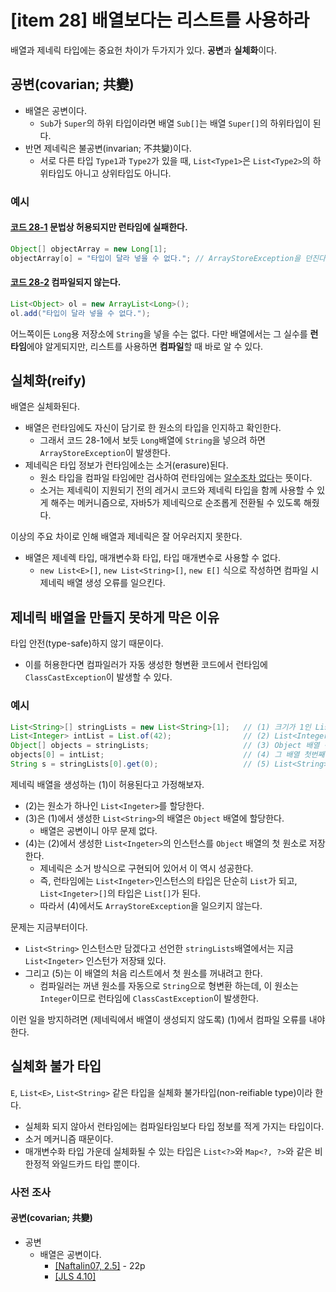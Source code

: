 # [item 28] 배열보다는 리스트를 사용하라
배열과 제네릭 타입에는 중요헌 차이가 두가지가 있다. **공변**과 **실체화**이다.

## 공변(covarian; 共變)
- 배열은 공변이다.
  - `Sub`가 `Super`의 하위 타입이라면 배열 `Sub[]`는 배열 `Super[]`의 하위타입이 된다.
- 반면 제네릭은 불공변(invarian; 不共變)이다.
  - 서로 다른 타입 `Type1`과 `Type2`가 있을 때, `List<Type1>`은 `List<Type2>`의 하위타입도 아니고 상위타입도 아니다.

### 예시
#### <u>코드 28-1</u> 문법상 허용되지만 런타임에 실패한다.
``` java
Object[] objectArray = new Long[1];
objectArray[o] = "타입이 달라 넣을 수 없다."; // ArrayStoreException을 던진다.
```
#### <u>코드 28-2</u> 컴파일되지 않는다.
``` java
List<Object> ol = new ArrayList<Long>();
ol.add("타입이 달라 넣을 수 없다.");
```

어느쪽이든 `Long`용 저장소에 `String`을 넣을 수는 없다. 다만 배열에서는 그 실수를 **런타임**에야 알게되지만, 리스트를 사용하면 **컴파일**할 때 바로 알 수 있다.

## 실체화(reify)
배열은 실체화된다.
- 배열은 런타임에도 자신이 담기로 한 원소의 타입을 인지하고 확인한다.
  - 그래서 코드 28-1에서 보듯 `Long`배열에 `String`을 넣으려 하면 `ArrayStoreException`이 발생한다.
- 제네릭은 타입 정보가 런타임에소는 소거(erasure)된다.
  - 원소 타입을 컴파일 타임에만 검사하여 런타임에는 <u>알수조차 없다</u>는 뜻이다.
  - 소거는 제네릭이 지원되기 전의 레거시 코드와 제네릭 타입을 함께 사용할 수 있게 해주는 메커니즘으로, 자바5가 제네릭으로 순조롭게 전환될 수 있도록 해줬다.

이상의 주요 차이로 인해 배열과 제네릭은 잘 어우러지지 못한다.
- 배열은 제네렉 타입, 매개변수화 타입, 타입 매개변수로 사용할 수 없다.
  - `new List<E>[]`, `new List<String>[]`, `new E[]` 식으로 작성하면 컴파일 시 제네릭 배열 생성 오류를 일으킨다.

## 제네릭 배열을 만들지 못하게 막은 이유
타입 안전(type-safe)하지 않기 때문이다.
- 이를 허용한다면 컴파일러가 자동 생성한 형변환 코드에서 런타임에 `ClassCastException`이 발생할 수 있다.

### 예시
``` java
List<String>[] stringLists = new List<String>[1];   // (1) 크기가 1인 List<String> 배열 생성
List<Integer> intList = List.of(42);                // (2) List<Integer> 생성
Object[] objects = stringLists;                     // (3) Object 배열 선언 후 List<Integer> 배열 할당
objects[0] = intList;                               // (4) 그 배열 첫번째에 List<Integer> 할당
String s = stringLists[0].get(0);                   // (5) List<String> 에는...
```
제네릭 배열을 생성하는 (1)이 허용된다고 가정해보자.
- (2)는 원소가 하나인 `List<Ingeter>`를 할당한다.
- (3)은 (1)에서 생성한 `List<String>`의 배열은 `Object` 배열에 할당한다.
  - 배열은 공변이니 아무 문제 없다.
- (4)는 (2)에서 생성한 `List<Ingeter>`의 인스턴스를 `Object` 배열의 첫 원소로 저장한다. 
  - 제네릭은 소거 방식으로 구현되어 있어서 이 역시 성공한다.
  - 즉, 런타임에는 `List<Ingeter>`인스턴스의 타입은 단순히 `List`가 되고, `List<Ingeter>[]`의 타입은 `List[]`가 된다.
  - 따라서 (4)에서도 `ArrayStoreException`을 일으키지 않는다.

문제는 지금부터이다.

- `List<String>` 인스턴스만 담겠다고 선언한 `stringLists`배열에서는 지금 `List<Ingeter>` 인스턴가 저장돼 있다.
- 그리고 (5)는 이 배열의 처음 리스트에서 첫 원소를 꺼내려고 한다.
  - 컴파일러는 꺼낸 원소를 자동으로 `String`으로 형변환 하는데, 이 원소는 `Integer`이므로 런타임에 `ClassCastException`이 발생한다.

이런 일을 방지하려면 (제네릭에서 배열이 생성되지 않도록) (1)에서 컴파일 오류를 내야한다.

## 실체화 불가 타입
`E`, `List<E>`, `List<String>` 같은 타입을 실체화 불가타입(non-reifiable type)이라 한다.

- 실체화 되지 않아서 런타임에는 컴파일타임보다 타입 정보를 적게 가지는 타입이다.
- 소거 메커니즘 때문이다.
- 매개변수화 타입 가운데 실체화될 수 있는 타입은 `List<?>`와 `Map<?, ?>`와 같은 비한정적 와일드카드 타입 뿐이다.

### 사전 조사
#### 공변(covarian; 共變)
- 공변
  - 배열은 공변이다.
    - [[Naftalin07, 2.5]](https://pdfs.semanticscholar.org/8acb/1b38046030f6d8bf964991a5c26918f7c176.pdf?_ga=2.24918450.981992488.1560636958-2069674838.1560636958) - 22p
    - [[JLS 4.10]](https://docs.oracle.com/javase/specs/jls/se8/html/jls-4.html#jls-4.10)


<!-- ## 2.5 Array
It is instructive to compare the treatment of lists and arrays in Java, keeping in mind
the Substitution Principle and the Get and Put Principle.
In Java, array subtyping is covariant, meaning that type S[] is considered to be a subtype
of T[] whenever S is a subtype of T. Consider the following code fragment, which allocates an array of integers, assigns it to an array of numbers, and then attempts to
assign a double into the array:
``` java
Integer[] ints = new Integer[] {1,2,3};
Number[] nums = ints;
nums[2] = 3.14; // array store exception
assert Arrays.toString(ints).equals("[1, 2, 3.14]"); // uh oh!
```
Something is wrong with this program, since it puts a double into an array of integers!
Where is the problem? Since `Integer[]` is considered a subtype of Number[], according
to the Substitution Principle the assignment on the second line must be legal. Instead,
the problem is caught on the third line, and it is caught at run time. When an array is
allocated (as on the first line), it is tagged with its reified type (a run-time representation
of its component type, in this case, Integer), and every time an array is assigned into
(as on the third line), an array store exception is raised if the reified type is not compatible with the assigned value (in this case, a double cannot be stored into an array of
Integer).
In contrast, the subtyping relation for generics is invariant, meaning that type `List<S>` is
not considered to be a subtype of `List<T>`, except in the trivial case where S and T are
identical. Here is a code fragment analogous to the preceding one, with lists replacing
arrays:
``` java
List<Integer> ints = Arrays.asList(1,2,3);
List<Number> nums = ints; // compile-time error
nums.set(2, 3.14);
assert ints.toString().equals("[1, 2, 3.14]"); // uh oh!
```
Since `List<Integer>` is not considered to be a subtype of List<Number>, the problem is detected on the second line, not the third, and it is detected at compile time, not runtime Wildcards reintroduce covariant subtyping for generics, in that type `List<S>` is considered to be a subtype of List<? extends T> when S is a subtype of T. Here is a third variant of the fragment:
``` java
List<Integer> ints = Arrays.asList(1,2,3);
List<? extends Number> nums = ints;
nums.set(2, 3.14); // compile-time error
assert ints.toString().equals("[1, 2, 3.14]"); // uh oh!
```
As with arrays, the third line is in error, but, in contrast to arrays, the problem is detected
at compile time, not run time. The assignment violates the Get and Put Principle, because you cannot put a value into a type declared with an extends wildcard.
Wildcards also introduce *contravariant* subtyping for generics, in that type `List<S>` is
considered to be a subtype of `List<? super T>` when S is a supertype of T (as opposed
to a subtype). Arrays do not support contravariant subtyping. For instance, recall that
the method count accepted a parameter of type Collection<? super Integer> and filled
it with integers. There is no equivalent way to do this with an array, since Java does
not permit you to write `(? super Integer)[]`.

Detecting problems at compile time rather than at run time brings two advantages, one
minor and one major. The minor advantage is that it is more efficient. The system does
not need to carry around a description of the element type at run time, and the system
does not need to check against this description every time an assignment into an array
is performed. The major advantage is that a common family of errors is detected by the
compiler. This improves every aspect of the program’s life cycle: coding, debugging,
testing, and maintenance are all made easier, quicker, and less expensive.

Apart from the fact that errors are caught earlier, there are many other reasons to prefer
collection classes to arrays. Collections are far more flexible than arrays. The only operations supported on arrays are to get or set a component, and the representation is
fixed. Collections support many additional operations, including testing for containment, adding and removing elements, comparing or combining two collections, and
extracting a sublist of a list. Collections may be either lists (where order is significant
and elements may be repeated) or sets (where order is not significant and elements may
not be repeated), and a number of representations are available, including arrays, linked
lists, trees, and hash tables. Finally, a comparison of the convenience classes Collec
tions and Arrays shows that collections offer many operations not provided by arrays,
including operations to rotate or shuffle a list, to find the maximum of a collection, and
to make a collection unmodifiable or synchronized.

Nonetheless, there are a few cases where arrays are preferred over collections. Arrays
of primitive type are much more efficient since they don’t involve boxing; and assignments into such an array need not check for an array store exception, because arrays
of primitive type do not have subtypes. And despite the check for array store exceptions,
even arrays of reference type may be more efficient than collection classes with the
current generation of compilers, so you may want to use arrays in crucial inner loops.
As always, you should measure performance to justify such a design, especially since
future compilers may optimize collection classes specially. Finally, in some cases arrays
may be preferable for reasons of compatibility.

To summarize, it is better to detect errors at compile time rather than run time, but
Java arrays are forced to detect certain errors at run time by the decision to make array
subtyping covariant. Was this a good decision? Before the advent of generics, it was
absolutely necessary. For instance, look at the following methods, which are used to
sort any array or to fill an array with a given value:
``` java
public static void sort(Object[] a);
public static void fill(Object[] a, Object val);
```
Thanks to covariance, these methods can be used to sort or fill arrays of any reference
type. Without covariance and without generics, there would be no way to declare
methods that apply for all types. However, now that we have generics, covariant arrays
are no longer necessary. Now we can give the methods the following signatures, directly
stating that they work for all types:
``` java
public static <T> void sort(T[] a);
public static <T> void fill(T[] a, T val);
```

In some sense, covariant arrays are an artifact of the lack of generics in earlier versions
of Java. Once you have generics, covariant arrays are probably the wrong design choice,
and the only reason for retaining them is backward compatibility.
Sections Section 6.4–Section 6.8 discuss inconvenient interactions between generics
and arrays. For many purposes, it may be sensible to consider arrays a deprecated
type.We return to this point in Section 6.9. -->